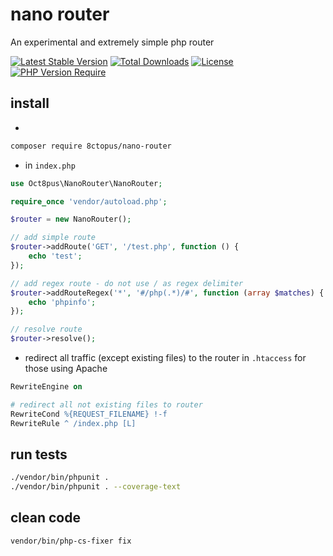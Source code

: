 # nano router

An experimental and extremely simple php router

[![Latest Stable Version](http://poser.pugx.org/8ctopus/nano-router/v)](https://packagist.org/packages/8ctopus/nano-router) [![Total Downloads](http://poser.pugx.org/8ctopus/nano-router/downloads)](https://packagist.org/packages/8ctopus/nano-router)  [![License](http://poser.pugx.org/8ctopus/nano-router/license)](https://packagist.org/packages/8ctopus/nano-router) [![PHP Version Require](http://poser.pugx.org/8ctopus/nano-router/require/php)](https://packagist.org/packages/8ctopus/nano-router)

## install

-

```sh
composer require 8ctopus/nano-router
```

- in `index.php`

```php
use Oct8pus\NanoRouter\NanoRouter;

require_once 'vendor/autoload.php';

$router = new NanoRouter();

// add simple route
$router->addRoute('GET', '/test.php', function () {
    echo 'test';
});

// add regex route - do not use / as regex delimiter
$router->addRouteRegex('*', '#/php(.*)/#', function (array $matches) {
    echo 'phpinfo';
});

// resolve route
$router->resolve();
```

- redirect all traffic (except existing files) to the router in `.htaccess` for those using Apache

```apache
RewriteEngine on

# redirect all not existing files to router
RewriteCond %{REQUEST_FILENAME} !-f
RewriteRule ^ /index.php [L]
```

## run tests

```sh
./vendor/bin/phpunit .
./vendor/bin/phpunit . --coverage-text
```

## clean code

```sh
vendor/bin/php-cs-fixer fix
```

